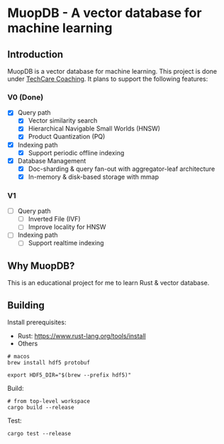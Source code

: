 # MuopDB - A vector database for machine learning

## Introduction

MuopDB is a vector database for machine learning. This project is done under [TechCare Coaching](https://techcarecoaching.com/). It plans to support the following features:
### V0 (Done)
- [x] Query path
  - [x] Vector similarity search
  - [x] Hierarchical Navigable Small Worlds (HNSW)
  - [x] Product Quantization (PQ)
- [x] Indexing path
  - [x] Support periodic offline indexing
- [x] Database Management
  - [x] Doc-sharding & query fan-out with aggregator-leaf architecture
  - [x] In-memory & disk-based storage with mmap
### V1
- [ ] Query path
  - [ ] Inverted File (IVF)
  - [ ] Improve locality for HNSW
- [ ] Indexing path
  - [ ] Support realtime indexing
## Why MuopDB?
This is an educational project for me to learn Rust & vector database.

## Building

Install prerequisites:
* Rust: https://www.rust-lang.org/tools/install
* Others
```
# macos
brew install hdf5 protobuf

export HDF5_DIR="$(brew --prefix hdf5)"
```

Build:
```
# from top-level workspace
cargo build --release
```

Test:
```
cargo test --release
```
